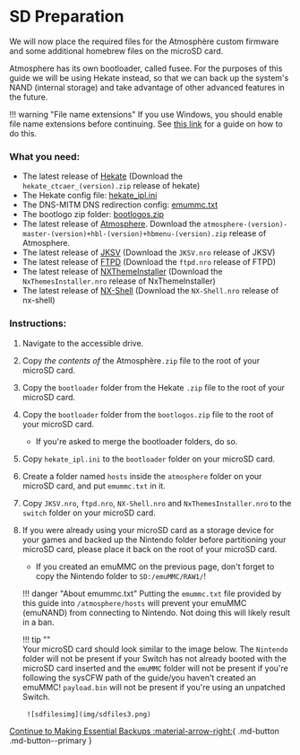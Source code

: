 # SD Preparation

We will now place the required files for the Atmosphère custom firmware and some additional homebrew files on the microSD card.

Atmosphere has its own bootloader, called fusee. For the purposes of this guide we will be using Hekate instead, so that we can back up the system's NAND (internal storage) and take advantage of other advanced features in the future.

!!! warning "File name extensions"
    If you use Windows, you should enable file name extensions before continuing. See [this link](../../extras/showing_file_extensions.md) for a guide on how to do this.

### **What you need:**
- The latest release of <a href="https://github.com/CTCaer/Hekate/releases/" target="_blank">Hekate</a> (Download the `hekate_ctcaer_(version).zip` release of hekate)
- The Hekate config file: <a href="../../../files/emu/hekate_ipl.ini" download>hekate_ipl.ini</a>
- The DNS-MITM DNS redirection config: <a href="../../../files/emummc.txt" download>emummc.txt</a>
- The bootlogo zip folder: <a href="../../../files/bootlogos.zip" download>bootlogos.zip</a>
- The latest release of <a href="https://github.com/Atmosphere-NX/Atmosphere/releases" target="_blank">Atmosphere</a>. Download the `atmosphere-(version)-master-(version)+hbl-(version)+hbmenu-(version).zip` release of Atmosphere.
- The latest release of <a href="https://github.com/J-D-K/JKSV/releases" target="_blank">JKSV</a> (Download the `JKSV.nro` release of JKSV)
- The latest release of <a href="https://github.com/mtheall/ftpd/releases" target="_blank">FTPD</a> (Download the `ftpd.nro` release of FTPD)
- The latest release of <a href="https://github.com/exelix11/SwitchThemeInjector/releases" target="_blank">NXThemeInstaller</a> (Download the `NxThemesInstaller.nro` release of NxThemeInstaller)
- The latest release of <a href="https://github.com/joel16/NX-Shell/releases" target="_blank">NX-Shell</a> (Download the `NX-Shell.nro` release of nx-shell)

### **Instructions:**
1. Navigate to the accessible drive.
2. Copy *the contents of* the Atmosphère`.zip` file to the root of your microSD card.
3. Copy the `bootloader` folder from the Hekate `.zip` file to the root of your microSD card.
4. Copy the `bootloader` folder from the `bootlogos.zip` file to the root of your microSD card.
    - If you're asked to merge the bootloader folders, do so.
5. Copy `hekate_ipl.ini` to the `bootloader` folder on your microSD card.
6. Create a folder named `hosts` inside the `atmosphere` folder on your microSD card, and put `emummc.txt` in it.
7. Copy `JKSV.nro`, `ftpd.nro`, `NX-Shell.nro` and `NxThemesInstaller.nro` to the `switch` folder on your microSD card.
8. If you were already using your microSD card as a storage device for your games and backed up the Nintendo folder before partitioning your microSD card, please place it back on the root of your microSD card.
    - If you created an emuMMC on the previous page, don't forget to copy the Nintendo folder to `SD:/emuMMC/RAW1/`!

    !!! danger "About emummc.txt"
        Putting the `emummc.txt` file provided by this guide into `/atmosphere/hosts` will prevent your emuMMC (emuNAND) from connecting to Nintendo. Not doing this will likely result in a ban.

    !!! tip ""    
        Your microSD card should look similar to the image below. The `Nintendo` folder will not be present if your Switch has not already booted with the microSD card inserted and the `emuMMC` folder will not be present if you're following the sysCFW path of the guide/you haven't created an emuMMC!
        `payload.bin` will not be present if you're using an unpatched Switch.

        ![sdfilesimg](img/sdfiles3.png)

[Continue to Making Essential Backups :material-arrow-right:](making_essential_backups.md){ .md-button .md-button--primary }
